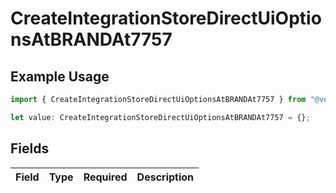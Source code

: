 # CreateIntegrationStoreDirectUiOptionsAtBRANDAt7757

## Example Usage

```typescript
import { CreateIntegrationStoreDirectUiOptionsAtBRANDAt7757 } from "@vercel/sdk/models/createintegrationstoredirectop.js";

let value: CreateIntegrationStoreDirectUiOptionsAtBRANDAt7757 = {};
```

## Fields

| Field       | Type        | Required    | Description |
| ----------- | ----------- | ----------- | ----------- |